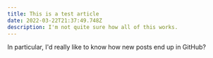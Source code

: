 ```yaml
---
title: This is a test article
date: 2022-03-22T21:37:49.748Z
description: I'm not quite sure how all of this works.
---
```

In particular, I'd really like to know how new posts end up in GitHub?